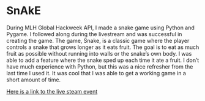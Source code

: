 # SnAkE

During MLH Global Hackweek API, I made a snake game using Python and Pygame. I followed along during the livestream and was successful in creating the game. The game, Snake, is a classic game where the player controls a snake that grows longer as it eats fruit. The goal is to eat as much fruit as possible without running into walls or the snake’s own body. I was able to add a feature where the snake sped up each time it ate a fruit. I don’t have much experience with Python, but this was a nice refresher from the last time I used it. It was cool that I was able to get a working game in a short amount of time.

[Here is a link to the live steam event](https://www.youtube.com/watch?v=Js14w-JpLy8)
